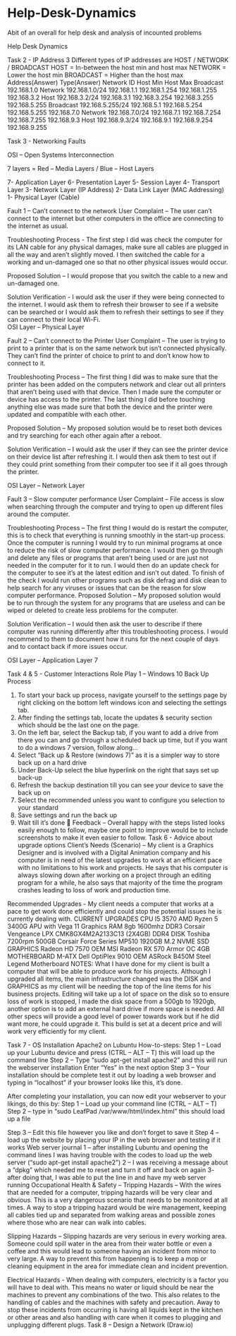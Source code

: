 # Help-Desk-Dynamics
Abit of an overall for help desk and analysis of incounted problems




Help Desk Dynamics

Task 2 - IP Address
3 Different types of IP addresses are HOST / NETWORK / BROADCAST
HOST = In-between the host min and host max 
NETWORK = Lower the host min
BROADCAST = Higher than the host max
Address(Answer)	Type(Answer)	Network ID	Host Min	Host Max	Broadcast
192.168.1.0	Network	192.168.1.0/24	192.168.1.1	192.168.1.254	192.168.1.255
192.168.3.2	Host	192.168.3.2/24	192.168.3.1	192.168.3.254	192.168.3.255
192.168.5.255	Broadcast	192.168.5.255/24	192.168.5.1	192.168.5.254	192.168.5.255
192.168.7.0	Network	192.168.7.0/24	192.168.7.1	192.168.7.254	192.168.7.255
192.168.9.3	Host	192.168.9.3/24	192.168.9.1	192.168.9.254	192.168.9.255

Task 3 - Networking Faults

OSI – Open Systems Interconnection

7 layers = Red – Media Layers / Blue – Host Layers

7- Application Layer
6- Presentation Layer
5- Session Layer
4- Transport Layer 
3- Network Layer (IP Address) 
2- Data Link Layer (MAC Addressing) 
1- Physical Layer (Cable) 

Fault 1 – Can’t connect to the network 
User Complaint – The user can’t connect to the internet but other computers in the office are connecting to the internet as usual.

Troubleshooting Process - The first step I did was check the computer for its LAN cable for any physical damages, make sure all cables are plugged in all the way and aren’t slightly moved. I then switched the cable for a working and un-damaged one so that no other physical issues would occur.

Proposed Solution – I would propose that you switch the cable to a new and un-damaged one.

Solution Verification - I would ask the user if they were being connected to the internet. I would ask them to refresh their browser to see if a website can be searched or I would ask them to refresh their settings to see if they can connect to their local Wi-Fi.               
                                                                                                                                                                                                                                                     OSI Layer – Physical Layer 
 
Fault 2 – Can’t connect to the Printer 
User Complaint – The user is trying to print to a printer that is on the same network but isn’t connected physically. They can’t find the printer of choice to print to and don’t know how to connect to it.

Troubleshooting Process – The first thing I did was to make sure that the printer has been added on the computers network and clear out all printers that aren’t being used with that device. Then I made sure the computer or device has access to the printer. The last thing I did before touching anything else was made sure that both the device and the printer were updated and compatible with each other.

Proposed Solution – My proposed solution would be to reset both devices and try searching for each other again after a reboot.

Solution Verification – I would ask the user if they can see the printer device on their device list after refreshing it. I would then ask them to test out if they could print something from their computer too see if it all goes through the printer.

OSI Layer – Network Layer 
 
Fault 3 – Slow computer performance
User Complaint – File access is slow when searching through the computer and trying to open up different files around the computer.

Troubleshooting Process – The first thing I would do is restart the computer, this is to check that everything is running smoothly in the start-up process. Once the computer is running I would try to run minimal programs at once to reduce the risk of slow computer performance. I would then go through and delete any files or programs that aren’t being used or are just not needed in the computer for it to run. I would then do an update check for the computer to see it’s at the latest edition and isn’t out dated. To finish of the check I would run other programs such as disk defrag and disk clean to help search for any viruses or issues that can be the reason for slow computer performance.
Proposed Solution – My proposed solution would be to run through the system for any programs that are useless and can be wiped or deleted to create less problems for the computer.

Solution Verification – I would then ask the user to describe if there computer was running differently after this troubleshooting process. I would recommend to them to document how it runs for the next couple of days and to contact back if more issues occur.

OSI Layer – Application Layer 7
 

Task 4 & 5 - Customer Interactions
Role Play 1 – Windows 10 Back Up Process
1.	To start your back up process, navigate yourself to the settings page by right clicking on the bottom left windows icon and selecting the settings tab.
2.	After finding the settings tab, locate the updates & security section which should be the last one on the page.
3.	On the left bar, select the Backup tab, if you want to add a drive from there you can and go through a scheduled back up time, but if you want to do a windows 7 version, follow along…
4.	Select “Back up & Restore (windows 7)” as it is a simpler way to store back up on a hard drive
5.	Under Back-Up select the blue hyperlink on the right that says set up back-up
6.	Refresh the backup destination till you can see your device to save the back up on
7.	Select the recommended unless you want to configure you selection to your standard
8.	Save settings and run the back up
9.	Wait till it’s done  
Feedback – Overall happy with the steps listed looks easily enough to follow, maybe one point to improve would be to include screenshots to make it even easier to follow.
Task 6 - Advice about upgrade options
Client’s Needs (Scenario) – My client is a Graphics Designer and is involved with a Digital Animation company and his computer is in need of the latest upgrades to work at an efficient pace with no limitations to his work and projects. He says that his computer is always slowing down after working on a project through an editing program for a while, he also says that majority of the time the program crashes leading to loss of work and production time. 

Recommended Upgrades - 
My client needs a computer that works at a pace to get work done efficiently and could stop the potential issues he is currently dealing with.
	CURRENT	UPGRADES
CPU	I5 3570	AMD Ryzen 5 3400G APU with Vega 11 Graphics
RAM	8gb 1600mhz DDR3	Corsair Vengeance LPX CMK8GX4M2A2133C13 (2X4GB) DDR4
DISK	Toshiba 7200rpm 500GB	Corsair Force Series MP510 1920GB M.2 NVME SSD
GRAPHICS	Radeon HD 7570 OEM	MSI Radeon RX 570 Armor OC 4GB
MOTHERBOARD	M-ATX Dell OptiPlex 9010 OEM	ASRock B450M Steel Legend Motherboard
NOTES: What I have done for my client is built a computer that will be able to produce work for his projects. Although I upgraded all items, the main infrastructure changed was the DISK and GRAPHICS as my client will be needing the top of the line items for his business projects. Editing will take up a lot of space on the disk so to ensure loss of work is stopped, I made the disk space from a 500gb to 1920gb, another option is to add an external hard drive if more space is needed. All other specs will provide a good level of power towards work but if he did want more, he could upgrade it. This build is set at a decent price and will work very efficiently for my client.

Task 7 - OS Installation
Apache2 on Lubuntu
How-to-steps: 
Step 1 – Load up your Lubuntu device and press (CTRL – ALT – T) 
this will load up the command line
Step 2 – Type “sudo apt-get install apache2”
and this will run the webserver installation
Enter “Yes” in the next option
Step 3 – Your installation should be complete
test it out by loading a web browser and typing in “localhost”
if your browser looks like this, it’s done.
 
After completing your installation, you can now edit your webserver to your likings,
do this by:
Step 1 – Load up your command line
(CTRL – ALT – T)
Step 2 – type in “sudo LeafPad /var/www/html/index.html”
this should load up a file
 
Step 3 – Edit this file however you like and don’t forget to save it
Step 4 – load up the website by placing your IP in the web browser and testing if it works
Web server journal
1 – after installing Lubuntu and opening the command lines I was having trouble with the codes to load up the web server (“sudo apt-get install apache2”) 
2 – I was receiving a message about a “dpkg” which needed me to reset and turn it off and back on again
3- after doing that, I was able to put the line in and have my web server running
Occupational Health & Safety –
Tripping Hazards – 
With the wires that are needed for a computer, tripping hazards will be very clear and obvious. This is a very dangerous scenario that needs to be monitored at all times. A way to stop a tripping hazard would be wire management, keeping all cables tied up and separated from walking areas and possible zones where those who are near can walk into cables.

Slipping Hazards –
Slipping hazards are very serious in every working area. Someone could spill water in the area from their water bottle or even a coffee and this would lead to someone having an incident from minor to very large. A way to prevent this from happening is to keep a mop or cleaning equipment in the area for immediate clean and incident prevention.

Electrical Hazards -
When dealing with computers, electricity is a factor you will have to deal with. This means no water or liquid should be near the machines to prevent any combinations of the two. This also relates to the handling of cables and the machines with safety and precaution. Away to stop these incidents from occurring is having all liquids kept in the kitchen or other areas and also handling with care when it comes to plugging and unplugging different plugs.
Task 8 – Design a Network (Draw.io) 
 

